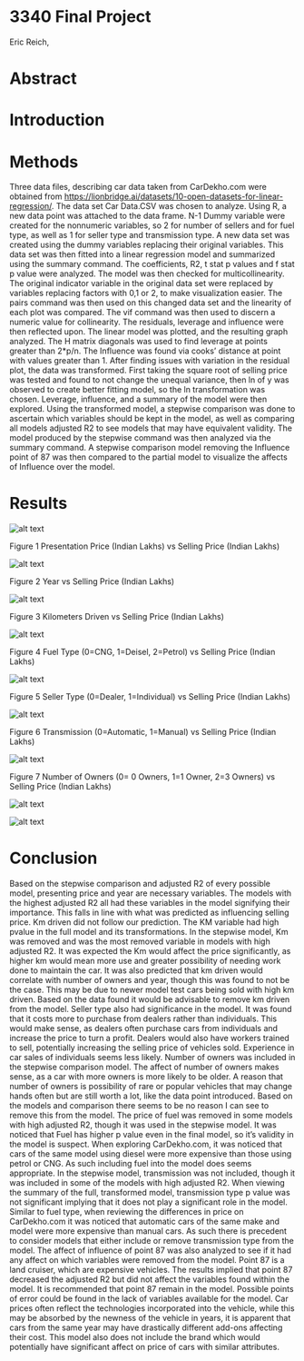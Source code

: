 # 3340 Final Project
Eric Reich, 

# Abstract 

# Introduction

# Methods

Three data files, describing car data taken from CarDekho.com were obtained from https://lionbridge.ai/datasets/10-open-datasets-for-linear-regression/.  The data set Car Data.CSV was chosen to analyze. Using R, a new data point was attached to the data frame. N-1 Dummy variable were created for the nonnumeric variables, so 2 for number of sellers and for fuel type, as well as 1 for seller type and transmission type. A new data set was created using the dummy variables replacing their original variables. This data set was then fitted into a linear regression model and summarized using the summary command. The coefficients, R2, t stat p values and f stat p value were analyzed. The model was then checked for multicollinearity. The original indicator variable in the original data set were replaced by variables replacing factors with 0,1 or 2, to make visualization easier. The pairs command was then used on this changed data set and the linearity of each plot was compared. The vif command was then used to discern a numeric value for collinearity. The residuals, leverage and influence were then reflected upon. The linear model was plotted, and the resulting graph analyzed. The H matrix diagonals was used to find leverage at points greater than 2*p/n. The Influence was found via cooks’ distance at point with values greater than 1. After finding issues with variation in the residual plot, the data was transformed. First taking the square root of selling price was tested and found to not change the unequal variance, then ln of y was observed to create better fitting model, so the ln transformation was chosen. Leverage, influence, and a summary of the model were then explored. Using the transformed model, a stepwise comparison was done to ascertain which variables should be kept in the model, as well as comparing all models adjusted R2 to see models that may have equivalent validity. The model produced by the stepwise command was then analyzed via the summary command. A stepwise comparison model removing the Influence point of 87 was then compared to the partial model to visualize the affects of Influence over the model. 

# Results 

![alt text](000017.png)

Figure 1  Presentation Price (Indian Lakhs) vs Selling Price (Indian Lakhs)



![alt text](000019.png)

Figure 2  Year vs Selling Price (Indian Lakhs)



![alt text](00001b.png)

Figure 3  Kilometers Driven vs Selling Price (Indian Lakhs)



![alt text](00001d.png)

Figure 4  Fuel Type (0=CNG, 1=Deisel, 2=Petrol) vs Selling Price (Indian Lakhs)



![alt text](000021.png)

Figure 5  Seller Type (0=Dealer, 1=Individual) vs Selling Price (Indian Lakhs)


![alt text](00001f.png)

Figure 6  Transmission (0=Automatic, 1=Manual) vs Selling Price (Indian Lakhs)



![alt text](000023.png)

Figure 7  Number of Owners (0= 0 Owners, 1=1 Owner, 2=3 Owners) vs Selling Price (Indian Lakhs)

![alt text](000003(1).png)

![alt text](000008.png)

# Conclusion

Based on the stepwise comparison and adjusted R2 of every possible model, presenting price and year are necessary variables. The models with the highest adjusted R2 all had these variables in the model signifying their importance. This falls in line with what was predicted as influencing selling price. 
Km driven did not follow our prediction. The KM variable had high pvalue in the full model and its transformations. In the stepwise model, Km was removed and was the most removed variable in models with high adjusted R2. It was expected the Km would affect the price significantly, as higher km would mean more use and greater possibility of needing work done to maintain the car. It was also predicted that km driven would correlate with number of owners and year, though this was found to not be the case. This may be due to newer model test cars being sold with high km driven. Based on the data found it would be advisable to remove km driven from the model.
Seller type also had significance in the model. It was found that it costs more to purchase from dealers rather than individuals. This would make sense, as dealers often purchase cars from individuals and increase the price to turn a profit. Dealers would also have workers trained to sell, potentially increasing the selling price of vehicles sold. Experience in car sales of individuals seems less likely. 
Number of owners was included in the stepwise comparison model. The affect of number of owners makes sense, as a car with more owners is more likely to be older. A reason that number of owners is possibility of rare or popular vehicles that may change hands often but are still worth a lot, like the data point introduced. Based on the models and comparison there seems to be no reason I can see to remove this from the model. 
The price of fuel was removed in some models with high adjusted R2, though it was used in the stepwise model. It was noticed that Fuel has higher p value even in the final model, so it’s validity in the model is suspect. When exploring CarDekho.com, it was noticed that cars of the same model using diesel were more expensive than those using petrol or CNG. As such including fuel into the model does seems appropriate.
In the stepwise model, transmission was not included, though it was included in some of the models with high adjusted R2. When viewing the summary of the full, transformed model, transmission type p value was not significant implying that it does not play a significant role in the model. Similar to fuel type, when reviewing the differences in price on CarDekho.com it was noticed that automatic cars of the same make and model were more expensive than manual cars. As such there is precedent to consider models that either include or remove transmission type from the model. 
The affect of influence of point 87 was also analyzed to see if it had any affect on which variables were removed from the model. Point 87 is a land cruiser, which are expensive vehicles. The results implied that point 87 decreased the adjusted R2 but did not affect the variables found within the model. It is recommended that point 87 remain in the model. 
Possible points of error could be found in the lack of variables available for the model. Car prices often reflect the technologies incorporated into the vehicle, while this may be absorbed by the newness of the vehicle in years, it is apparent that cars from the same year may have drastically different add-ons affecting their cost. This model also does not include the brand which would potentially have significant affect on price of cars with similar attributes. 

